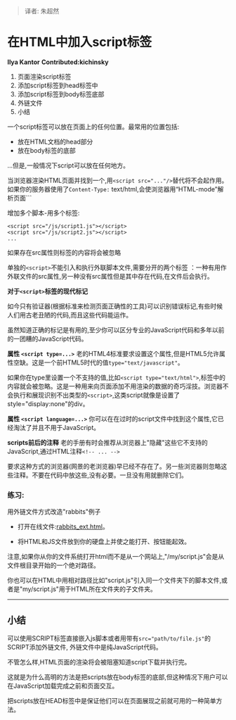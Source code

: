 > 译者: 朱超然

# **在HTML中加入script标签**
**Ilya Kantor**
**Contributed:kichinsky**

 1. 页面渲染script标签
 2. 添加script标签到head标签中
 3. 添加script标签到body标签底部
 4. 外链文件
 5. 小结
 

一个script标签可以放在页面上的任何位置。最常用的位置包括:
 
* 放在HTML文档的head部分
* 放在body标签的底部
 
...但是,一般情况下script可以放在任何地方。
 
 当浏览器渲染HTML页面并找到一个<script>标签,它将会切换到javascript模式并在内部执行这些代码,一旦执行浏览器便继续渲染剩余的页面。
 
 ---
## **页面渲染script标签**

以下的例子示范了浏览器是怎么进入和退出JavaScript模式的
```javascript
<html>
<body>
  <h1>Counting rabbits</h1>

    <script>
        for(var i=1; i<=3; i++) {
            alert("Rabbit "+i+" out of the hat!")
        }
    </script>

    <h1>...Finished counting</h1>

</body>
</html>
//页面会先渲染出Counting rabbits,然后分别有三次alert,对应Rabbit 1 out of the hat!、Rabbit 2 out of the hat!、Rabbit 3 out of the hat!最后再渲染出...Finished counting。
```
注意,上面例子的执行顺序:
1.当页面开始渲染,只有文档的开始部分展示出来了。
2.当浏览器到了script标签这里就运行里面的代码,执行了3次alert。
3.当script脚本完成了,浏览器回到了HTML,只能在这之后页面剩余部分才能展现。

---
## **添加script标签到head标签中**

如果HTML非常大,jascript代码放在哪里比较合适呢?如果你想在页面展示之前去执行js代码,放在HEAD标签中比较合适。
```javascript
<html>
    <head>
        <script>
            for(var i=1; i<=3; i++) {
                alert("Rabbit "+i+" out of the hat!")
            }
        </script>
    </head>
    <body>

        <h2>Press the button to starts</h2>

        <input type="button" onclick="count_rabbits()" value="Count rabbits!"/>
        
    </body>
</html>
```
把scritp标签放在head标签部分是一种简单常见的方法,但是对于高性能要求的网站有另一种方法。

---
## **添加script标签到body标签底部**

script标签也可以放在body标签的底部,这种情况下js代码将在页面展现的时候再执行。

* 优点:用户不用等待js脚本加载
* 缺点:一些功能必须在HTML元素加载完之后才能运行。js加载前页面上的按钮点击可能没有效果,通常会加一些代码去隐藏功能性的那部分代码直到脚本加载完。

还有,根据HTML标准css样式必须声明在head标签中,只有script标签允许放在任何地方。

---
## **外链文件**

一般情况,大多数JavaScript代码放在一个添加到HTML的外部文件,比如：
```javascript
<script src="/path/to/script.js"></script>
```
```/path/to/script.js```是一个相对路径。如果你有一个包含完整URL的特殊位置,那就是绝对路径。相对路径就是相对你现在的位置。

```/path/to/script.js```中包含了JavaScript代码,当浏览器接收后会立即执行。

这个方法非常实用的,因为同样的文件可能在很多页面上都被应用到了,如果web服务器配置正确的话,浏览器将会缓存文件并前不会每次都去下载。

这里是一个例子:
```javascript
<html>
    <head>
        <script src="/files/tutorial/browser/script/rabbits.js"></script>
    </head>
    
    <body>
<input type="button" onclick="count_rabbits()" value="Count rabbits!"/>
    </body>
    
</html>
```
这里是/files/tutorial/browser/script/rabbits.js里的内容
```javascript
function count_rabbits() {
    for(var i=1; i<=3; i++) {
        alert("Rabbit "+i+" out of the hat!")
    }
}
```
注意,在文件中是没有SCRIPT标签的,只有在HTML中才有SCRIPT标签。

外联脚本和内嵌的一样会阻塞页面渲染,所以如果在HEAD中引入外联脚本,页面在脚本下载并执行之前是不会展现的。


**闭合```</script>```和XHTML**
注意,一般我们不能用XML的样式的自闭标签像```<script src="..."/>```即使声明了DOCTYPE XHTML。
必须有一个分开的闭合</script>,用```<script src="..."/>```替代将不会起作用。
如果你的服务器使用了```Content-Type:``` text/html,会使浏览器用“HTML-mode”解析页面```

增加多个脚本-用多个标签:
```
<script src="/js/script1.js"></script>
<script src="/js/script2.js"></script>
...
```

如果存在src属性则标签的内容将会被忽略

单独的```<script>```不能引入和执行外联脚本文件,需要分开的两个标签 ：一种有用作外联文件的src属性,另一种没有src属性但是其中存在代码,在文件后会执行。

**对于```<script>```标签的现代标记**

如今只有验证器(根据标准来检测页面正确性的工具)可以识别错误标记,有些时候人们用古老丑陋的代码,而且这些代码能运作。

虽然知道正确的标记是有用的,至少你可以区分专业的JavaScript代码和多年以前的一团糟的JavaScript代码。

**属性 ```<script type=...>```**
老的HTML4标准要求设置这个属性,但是HTML5允许属性空缺。这是一个前HTML5时代的值```type="text/javascript"```。

如果你在type里设置一个不支持的值,比如```<script type="text/html">```,标签中的内容就会被忽略。这是一种用来向页面添加不用渲染的数据的奇巧淫技。浏览器不会执行和展现识别不出类型的```<script>```,这类script就像是设置了style="display:none"的div。

**属性 ```<script language=...>```**
你可以在在过时的script文件中找到这个属性,它已经淘汰了并且不用于JavaScript。

**scripts前后的注释**
老的手册有时会推荐从浏览器上"隐藏"这些它不支持的JavaScript,通过HTML注释```<!-- ... -->```

要求这种方式的浏览器(网景的老浏览器)早已经不存在了。另一些浏览器则忽略这些注释。不要在代码中放这些,没有必要。一旦没有用就删除它们。

### 练习:
用外链文件方式改造"rabbits"例子

* 打开在线文件:[rabbits_ext.html](http://javascript.info/files/tutorial/browser/script/rabbits_ext.html)。

* 将HTML和JS文件放到你的硬盘上并使之能打开、按钮能起效。

注意,如果你从你的文件系统打开html而不是从一个网站上,"/my/script.js"会是从文件根目录开始的一个绝对路径。

你也可以在HTML中用相对路径比如"script.js"引入同一个文件夹下的脚本文件,或者是"my/script.js"用于HTML所在文件夹的子文件夹。

---
## **小结**

可以使用SCRIPT标签直接嵌入js脚本或者用带有```src="path/to/file.js"```的SCRIPT添加外链文件, 外链文件中是纯JavaScript代码。

不管怎么样,HTML页面的渲染将会被阻塞知道script下载并执行完。

这就是为什么高明的方法是把scripts放在body标签的底部,但这种情况下用户可以在JavaScript加载完成之前和页面交互。

把scripts放在HEAD标签中是保证他们可以在页面展现之前就可用的一种简单方法。
